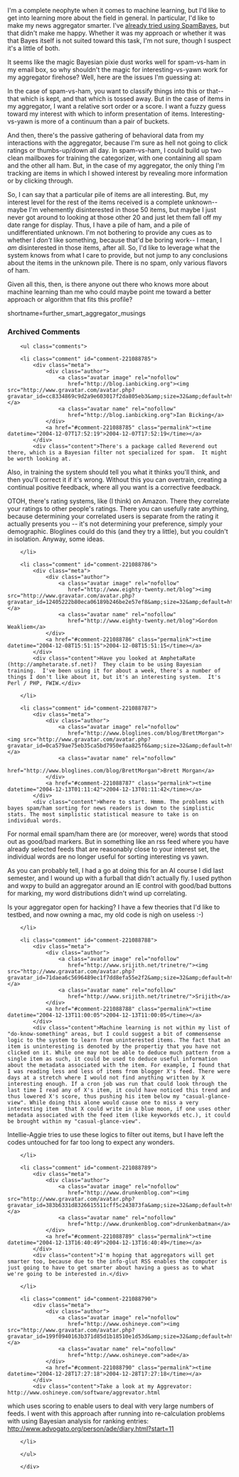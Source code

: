 I'm a complete neophyte when it comes to machine learning, but I'd like to get into learning more about the field in general.  In particular, I'd like to make my news aggregator smarter.  I've [already tried using SpamBayes](http://www.decafbad.com/blog/2003/08/16/bayes_agg_one), but that didn't make me happy.  Whether it was my approach or whether it was that Bayes itself is not suited toward this task, I'm not sure, though I suspect it's a little of both.

It seems like the magic Bayesian pixie dust works well for spam-vs-ham in my email box, so why shouldn't the magic for interesting-vs-yawn work for my aggregator firehose?    Well, here are the issues I'm guessing at:

In the case of spam-vs-ham, you want to classify things into this or that-- that which is kept, and that which is tossed away.  But in the case of items in my aggregator, I want a relative sort order or a score.  I want a fuzzy guess toward my interest with which to inform presentation of items.  Interesting-vs-yawn is more of a continuum than a pair of buckets.

And then, there's the passive gathering of behavioral data from my interactions with the aggregator, because I'm sure as hell not going to click ratings or thumbs-up/down all day.  In spam-vs-ham, I could build up two clean mailboxes for training the categorizer, with one containing all spam and the other all ham.  But, in the case of my aggregator, the only thing I'm tracking are items in which I showed interest by revealing more information or by clicking through.  

So, I can say that a particular pile of items are all interesting.  But, my interest level for the rest of the items received is a complete unknown-- maybe I'm vehemently disinterested in those 50 items, but maybe I just never got around to looking at those other 20 and just let them fall off my date range for display.  Thus, I have a pile of ham, and a pile of undifferentiated unknown.  I'm not bothering to provide any cues as to whether I *don't* like something, because that'd be boring work-- I mean, I *am* disinterested in those items, after all.  So, I'd like to leverage what the system knows from what I care to provide, but not jump to any conclusions about the items in the unknown pile.  There is no spam, only various flavors of ham.

Given all this, then, is there anyone out there who knows more about machine learning than me who could maybe point me toward a better approach or algorithm that fits this profile?
<!--more-->
shortname=further_smart_aggregator_musings

<div id="comments" class="comments archived-comments">
            <h3>Archived Comments</h3>
            
        <ul class="comments">
            
        <li class="comment" id="comment-221088785">
            <div class="meta">
                <div class="author">
                    <a class="avatar image" rel="nofollow" 
                       href="http://blog.ianbicking.org"><img src="http://www.gravatar.com/avatar.php?gravatar_id=cc8334869c9d2a9e603017f2da805eb3&amp;size=32&amp;default=http://mediacdn.disqus.com/1320279820/images/noavatar32.png"/></a>
                    <a class="avatar name" rel="nofollow" 
                       href="http://blog.ianbicking.org">Ian Bicking</a>
                </div>
                <a href="#comment-221088785" class="permalink"><time datetime="2004-12-07T17:52:19">2004-12-07T17:52:19</time></a>
            </div>
            <div class="content">There's a package called Reverend out there, which is a Bayesian filter not specialized for spam.  It might be worth looking at.

Also, in training the system should tell you what it thinks you'll think, and then you'll correct it if it's wrong.  Without this you can overtrain, creating a continual positive feedback, where all you want is a corrective feedback.

OTOH, there's rating systems, like (I think) on Amazon.  There they correlate your ratings to  other people's ratings.  There you can usefully rate anything, because determining your correlated users is separate from the rating it actually presents you -- it's not determining your preference, simply your demographic.  Bloglines could do this (and they try a little), but you couldn't in isolation.  Anyway, some ideas.</div>
            
        </li>
    
        <li class="comment" id="comment-221088786">
            <div class="meta">
                <div class="author">
                    <a class="avatar image" rel="nofollow" 
                       href="http://www.eighty-twenty.net/blog"><img src="http://www.gravatar.com/avatar.php?gravatar_id=12405222b80eca06189b246be2e57ef8&amp;size=32&amp;default=http://mediacdn.disqus.com/1320279820/images/noavatar32.png"/></a>
                    <a class="avatar name" rel="nofollow" 
                       href="http://www.eighty-twenty.net/blog">Gordon Weakliem</a>
                </div>
                <a href="#comment-221088786" class="permalink"><time datetime="2004-12-08T15:51:15">2004-12-08T15:51:15</time></a>
            </div>
            <div class="content">Have you looked at AmphetaRate (http://amphetarate.sf.net)?  They claim to be using Bayesian training.  I've been using it for about a week, there's a number of things I don't like about it, but it's an interesting system.  It's Perl / PHP, FWIW.</div>
            
        </li>
    
        <li class="comment" id="comment-221088787">
            <div class="meta">
                <div class="author">
                    <a class="avatar image" rel="nofollow" 
                       href="http://www.bloglines.com/blog/BrettMorgan"><img src="http://www.gravatar.com/avatar.php?gravatar_id=0ca579ae75eb35ca5bd7950efaa825f6&amp;size=32&amp;default=http://mediacdn.disqus.com/1320279820/images/noavatar32.png"/></a>
                    <a class="avatar name" rel="nofollow" 
                       href="http://www.bloglines.com/blog/BrettMorgan">Brett Morgan</a>
                </div>
                <a href="#comment-221088787" class="permalink"><time datetime="2004-12-13T01:11:42">2004-12-13T01:11:42</time></a>
            </div>
            <div class="content">Where to start. Hmmm. The problems with bayes spam/ham sorting for news readers is down to the simplistic stats. The most simplistic statistical measure to take is on individual words.

For normal email spam/ham there are (or moreover, were) words that stood out as good/bad markers. But in something like an rss feed where you have already selected feeds that are reasonably close to your interest set, the individual words are no longer useful for sorting interesting vs yawn. 

As you can probably tell, I had a go at doing this for an AI course I did last semester, and I wound up with a furball that didn't actually fly. I used python and wxpy to build an aggregator around an IE control with good/bad buttons for marking, my word distributions didn't wind up correlating. 

Is your aggregator open for hacking? I have a few theories that I'd like to testbed, and now owning a mac, my old code is nigh on useless :-)</div>
            
        </li>
    
        <li class="comment" id="comment-221088788">
            <div class="meta">
                <div class="author">
                    <a class="avatar image" rel="nofollow" 
                       href="http://www.srijith.net/trinetre/"><img src="http://www.gravatar.com/avatar.php?gravatar_id=71daea6c5696489ec1f7dd8efa55e2f2&amp;size=32&amp;default=http://mediacdn.disqus.com/1320279820/images/noavatar32.png"/></a>
                    <a class="avatar name" rel="nofollow" 
                       href="http://www.srijith.net/trinetre/">Srijith</a>
                </div>
                <a href="#comment-221088788" class="permalink"><time datetime="2004-12-13T11:00:05">2004-12-13T11:00:05</time></a>
            </div>
            <div class="content">Machine learning is not within my list of "do-know-something" areas, but I could suggest a bit of commensense logic to the system to learn from uninterested items. The fact that an item is uninteresting is denoted by the propertiy that you have not clicked on it. While one may not be able to deduce much pattern from a single item as such, it could be used to deduce useful information about the metadata associated with the item. For example, I found that I was reading less and less of items from blogger X's feed. There were days at a stretch where I would not find anything written by X interesting enough. If a cron job was run that could look through the last time I read any of X's item, it could have noticed this trend and thus lowered X's score, thus pushing his item below my "casual-glance-view". While doing this alone would cause one to miss a very interesting item  that X could write in a blue moon, if one uses other metadata associated with the feed item (like keyworkds etc.), it could be brought within my "casual-glance-view".

Intellie-Aggie tries to use these logics to filter out items, but I have left the codes untouched for far too long to expect any wonders.</div>
            
        </li>
    
        <li class="comment" id="comment-221088789">
            <div class="meta">
                <div class="author">
                    <a class="avatar image" rel="nofollow" 
                       href="http://www.drunkenblog.com"><img src="http://www.gravatar.com/avatar.php?gravatar_id=383b6331d8326615511cff5c243873fa&amp;size=32&amp;default=http://mediacdn.disqus.com/1320279820/images/noavatar32.png"/></a>
                    <a class="avatar name" rel="nofollow" 
                       href="http://www.drunkenblog.com">drunkenbatman</a>
                </div>
                <a href="#comment-221088789" class="permalink"><time datetime="2004-12-13T16:40:49">2004-12-13T16:40:49</time></a>
            </div>
            <div class="content">I'm hoping that aggregators will get smarter too, because due to the info-glut RSS enables the computer is just going to have to get smarter about having a guess as to what we're going to be interested in.</div>
            
        </li>
    
        <li class="comment" id="comment-221088790">
            <div class="meta">
                <div class="author">
                    <a class="avatar image" rel="nofollow" 
                       href="http://www.oshineye.com"><img src="http://www.gravatar.com/avatar.php?gravatar_id=199f0940163b371d85d1b18510e1d53d&amp;size=32&amp;default=http://mediacdn.disqus.com/1320279820/images/noavatar32.png"/></a>
                    <a class="avatar name" rel="nofollow" 
                       href="http://www.oshineye.com">ade</a>
                </div>
                <a href="#comment-221088790" class="permalink"><time datetime="2004-12-28T17:27:18">2004-12-28T17:27:18</time></a>
            </div>
            <div class="content">Take a look at my Aggrevator: http://www.oshineye.com/software/aggrevator.html
which uses scoring to enable users to deal with very large numbers of feeds. I went with this approach after running into re-calculation problems with using Bayesian analysis for ranking entries: http://www.advogato.org/person/ade/diary.html?start=11</div>
            
        </li>
    
        </ul>
    
        </div>
    